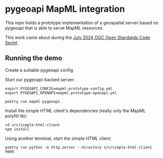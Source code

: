 # pygeoapi MapML integration

This repo holds a prototype implementation of a geospatial server based on
pygeoapi that is able to serve MapML resources.

This work came about during the 
[July 2024 OGC Open Standards Code Sprint](https://developer.ogc.org/sprints/24/).


## Running the demo

Create a suitable pygeoapi config

Start our pygeoapi-backed server:

```shell
export PYGEOAPI_CONFIG=mapml-prototype-config.yml 
export PYGEOAPI_OPENAPI=mapml-prototype-openapi.yml 

poetry run mapml-pygeoapi
```

Install the simple HTML client's dependencies (really only the MapML polyfill lib):

```shell
cd src/simple-html-client
npm install
```

Using another terminal, start the simple HTML client:

```shell
poetry run python -m http.server --directory src/simple-html-client 9000
```